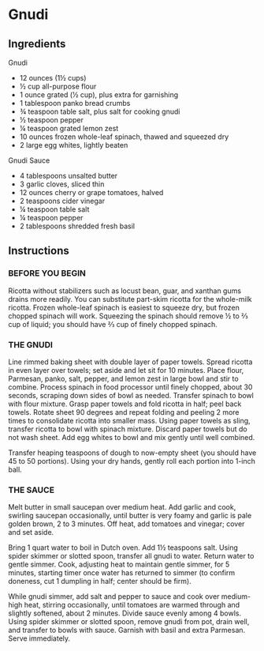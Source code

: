 # Gnudi

## Ingredients

Gnudi

- 12 ounces (1½ cups)
- ½ cup all-purpose flour
- 1 ounce grated (1⁄2 cup), plus extra for garnishing
- 1 tablespoon panko bread crumbs
- ¾ teaspoon table salt, plus salt for cooking gnudi
- ½ teaspoon pepper
- ¼ teaspoon grated lemon zest
- 10 ounces frozen whole-leaf spinach, thawed and squeezed dry
- 2 large egg whites, lightly beaten

Gnudi Sauce

- 4 tablespoons unsalted butter
- 3 garlic cloves, sliced thin
- 12 ounces cherry or grape tomatoes, halved
- 2 teaspoons cider vinegar
- ¼ teaspoon table salt
- ¼ teaspoon pepper
- 2 tablespoons shredded fresh basil

## Instructions

### BEFORE YOU BEGIN

Ricotta without stabilizers such as locust bean, guar, and xanthan gums drains more readily. You can substitute part-skim ricotta for the whole-milk ricotta. Frozen whole-leaf spinach is easiest to squeeze dry, but frozen chopped spinach will work. Squeezing the spinach should remove ½ to ⅔ cup of liquid; you should have ⅔ cup of finely chopped spinach.

### THE GNUDI

Line rimmed baking sheet with double layer of paper towels. Spread ricotta in even layer over towels; set aside and let sit for 10 minutes. Place flour, Parmesan, panko, salt, pepper, and lemon zest in large bowl and stir to combine. Process spinach in food processor until finely chopped, about 30 seconds, scraping down sides of bowl as needed. Transfer spinach to bowl with flour mixture. Grasp paper towels and fold ricotta in half; peel back towels. Rotate sheet 90 degrees and repeat folding and peeling 2 more times to consolidate ricotta into smaller mass. Using paper towels as sling, transfer ricotta to bowl with spinach mixture. Discard paper towels but do not wash sheet. Add egg whites to bowl and mix gently until well combined.

Transfer heaping teaspoons of dough to now-empty sheet (you should have 45 to 50 portions). Using your dry hands, gently roll each portion into 1-inch ball.

### THE SAUCE

Melt butter in small saucepan over medium heat. Add garlic and cook, swirling saucepan occasionally, until butter is very foamy and garlic is pale golden brown, 2 to 3 minutes. Off heat, add tomatoes and vinegar; cover and set aside.

Bring 1 quart water to boil in Dutch oven. Add 1½ teaspoons salt. Using spider skimmer or slotted spoon, transfer all gnudi to water. Return water to gentle simmer. Cook, adjusting heat to maintain gentle simmer, for 5 minutes, starting timer once water has returned to simmer (to confirm doneness, cut 1 dumpling in half; center should be firm).

While gnudi simmer, add salt and pepper to sauce and cook over medium-high heat, stirring occasionally, until tomatoes are warmed through and slightly softened, about 2 minutes. Divide sauce evenly among 4 bowls. Using spider skimmer or slotted spoon, remove gnudi from pot, drain well, and transfer to bowls with sauce. Garnish with basil and extra Parmesan. Serve immediately.
